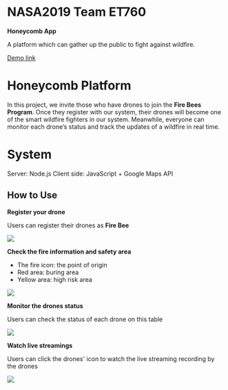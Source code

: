 # NASA2019 Team ET760
**Honeycomb App**

A platform which can gather up the public to fight against wildfire.

[Demo link](https://scsonic.github.io/NASA2019_et760/web/static/index.html)

# Honeycomb Platform

In this project, we invite those who have drones to join the **Fire Bees Program**. Once they register with our system, their drones will become one of the smart wildfire fighters in our system. Meanwhile, everyone can monitor each drone’s status and track the updates of a wildfire in real time.

# System

Server: Node.js
Client side: JavaScript + Google Maps API

## How to Use
**Register your drone**

Users can register their drones as **Fire Bee**

![](https://i.imgur.com/40yuoBw.png)

**Check the fire information and safety area**

* The fire icon: the point of origin
* Red area: buring area
* Yellow area: high risk area

![](https://i.imgur.com/jisi3BK.gif)


**Monitor the drones status**

Users can check the status of each drone on this table

![](https://i.imgur.com/oCkMRq5.jpg)



**Watch live streamings**

Users can click the drones' icon to watch the live streaming recording by the drones

![](https://i.imgur.com/FPYAm6y.jpg)
